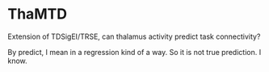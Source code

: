 # ThaMTD
Extension of TDSigEI/TRSE, can thalamus activity predict task connectivity? 

By predict, I mean in a regression kind of a way. So it is not true prediction. I know. 
